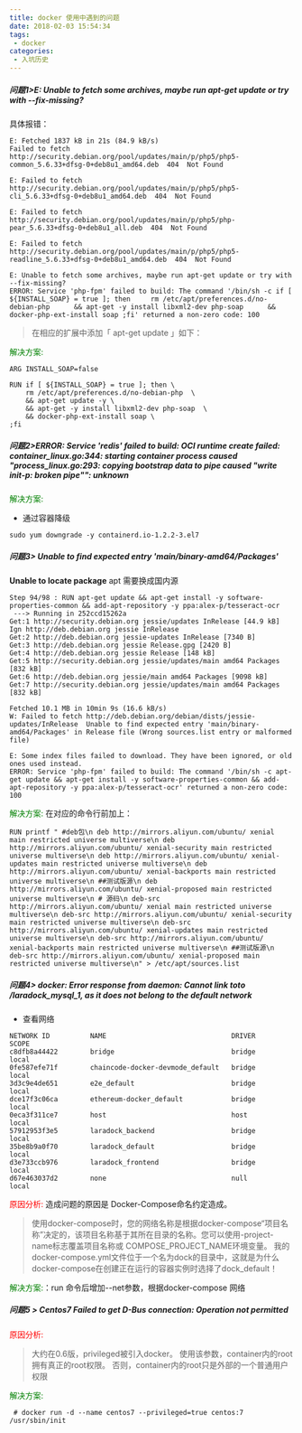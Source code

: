 ```yaml
---
title: docker 使用中遇到的问题
date: 2018-02-03 15:54:34
tags:
 - docker
categories:
 - 入坑历史
---
```




##### 问题1>E: Unable to fetch some archives, maybe run apt-get update or try with --fix-missing?

具体报错：
```
E: Fetched 1837 kB in 21s (84.9 kB/s)
Failed to fetch http://security.debian.org/pool/updates/main/p/php5/php5-common_5.6.33+dfsg-0+deb8u1_amd64.deb  404  Not Found

E: Failed to fetch http://security.debian.org/pool/updates/main/p/php5/php5-cli_5.6.33+dfsg-0+deb8u1_amd64.deb  404  Not Found

E: Failed to fetch http://security.debian.org/pool/updates/main/p/php5/php-pear_5.6.33+dfsg-0+deb8u1_all.deb  404  Not Found

E: Failed to fetch http://security.debian.org/pool/updates/main/p/php5/php5-readline_5.6.33+dfsg-0+deb8u1_amd64.deb  404  Not Found

E: Unable to fetch some archives, maybe run apt-get update or try with --fix-missing?
ERROR: Service 'php-fpm' failed to build: The command '/bin/sh -c if [ ${INSTALL_SOAP} = true ]; then     rm /etc/apt/preferences.d/no-debian-php      && apt-get -y install libxml2-dev php-soap      && docker-php-ext-install soap ;fi' returned a non-zero code: 100

```
<!--more-->
> 在相应的扩展中添加「 apt-get update 」如下：

<span style="color:green">解决方案:</span>
```
ARG INSTALL_SOAP=false

RUN if [ ${INSTALL_SOAP} = true ]; then \
    rm /etc/apt/preferences.d/no-debian-php  \
    && apt-get update -y \
    && apt-get -y install libxml2-dev php-soap  \
    && docker-php-ext-install soap \
;fi
```

<!--##### 问题2> E: Some index files failed to download. They have been ignored, or old ones used instead-->



##### 问题2>ERROR: Service 'redis' failed to build: OCI runtime create failed: container_linux.go:344: starting container process caused "process_linux.go:293: copying bootstrap data to pipe caused \"write init-p: broken pipe\"": unknown


<span style="color:green">解决方案:</span>
- 通过容器降级
```
sudo yum downgrade -y containerd.io-1.2.2-3.el7
```



##### 问题3> Unable to find expected entry 'main/binary-amd64/Packages'

**Unable to locate package**
apt 需要换成国内源

```
Step 94/98 : RUN apt-get update && apt-get install -y software-properties-common && add-apt-repository -y ppa:alex-p/tesseract-ocr
 ---> Running in 252ccd15262a
Get:1 http://security.debian.org jessie/updates InRelease [44.9 kB]
Ign http://deb.debian.org jessie InRelease
Get:2 http://deb.debian.org jessie-updates InRelease [7340 B]
Get:3 http://deb.debian.org jessie Release.gpg [2420 B]
Get:4 http://deb.debian.org jessie Release [148 kB]
Get:5 http://security.debian.org jessie/updates/main amd64 Packages [832 kB]
Get:6 http://deb.debian.org jessie/main amd64 Packages [9098 kB]
Get:7 http://security.debian.org jessie/updates/main amd64 Packages [832 kB]

Fetched 10.1 MB in 10min 9s (16.6 kB/s)
W: Failed to fetch http://deb.debian.org/debian/dists/jessie-updates/InRelease  Unable to find expected entry 'main/binary-amd64/Packages' in Release file (Wrong sources.list entry or malformed file)

E: Some index files failed to download. They have been ignored, or old ones used instead.
ERROR: Service 'php-fpm' failed to build: The command '/bin/sh -c apt-get update && apt-get install -y software-properties-common && add-apt-repository -y ppa:alex-p/tesseract-ocr' returned a non-zero code: 100

```
<span style="color:green">解决方案:</span>
在对应的命令行前加上：
```
RUN printf " #deb包\n deb http://mirrors.aliyun.com/ubuntu/ xenial main restricted universe multiverse\n deb http://mirrors.aliyun.com/ubuntu/ xenial-security main restricted universe multiverse\n deb http://mirrors.aliyun.com/ubuntu/ xenial-updates main restricted universe multiverse\n deb http://mirrors.aliyun.com/ubuntu/ xenial-backports main restricted universe multiverse\n ##测试版源\n deb http://mirrors.aliyun.com/ubuntu/ xenial-proposed main restricted universe multiverse\n # 源码\n deb-src http://mirrors.aliyun.com/ubuntu/ xenial main restricted universe multiverse\n deb-src http://mirrors.aliyun.com/ubuntu/ xenial-security main restricted universe multiverse\n deb-src http://mirrors.aliyun.com/ubuntu/ xenial-updates main restricted universe multiverse\n deb-src http://mirrors.aliyun.com/ubuntu/ xenial-backports main restricted universe multiverse\n ##测试版源\n deb-src http://mirrors.aliyun.com/ubuntu/ xenial-proposed main restricted universe multiverse\n" > /etc/apt/sources.list
```

##### 问题4> docker: Error response from daemon: Cannot link toto /laradock_mysql_1, as it does not belong to the default network
- 查看网络
```
NETWORK ID          NAME                               DRIVER              SCOPE
c8dfb8a44422        bridge                             bridge              local
0fe587efe71f        chaincode-docker-devmode_default   bridge              local
3d3c9e4de651        e2e_default                        bridge              local
dce17f3c06ca        ethereum-docker_default            bridge              local
0eca3f311ce7        host                               host                local
57912953f3e5        laradock_backend                   bridge              local
35be8b9a0f70        laradock_default                   bridge              local
d3e733ccb976        laradock_frontend                  bridge              local
d67e463037d2        none                               null                local
```
<span style="color:red">原因分析:</span>
造成问题的原因是 Docker-Compose命名约定造成。
>使用docker-compose时，您的网络名称是根据docker-compose“项目名称”决定的，该项目名称基于其所在目录的名称。您可以使用-project-name标志覆盖项目名称或 COMPOSE_PROJECT_NAME环境变量。 我的docker-compose.yml文件位于一个名为dock的目录中，这就是为什么docker-compose在创建正在运行的容器实例时选择了dock_default！

<span style="color:green">解决方案:</span>：run 命令后增加--net参数，根据docker-compose 网络


##### 问题5 > Centos7 Failed to get D-Bus connection: Operation not permitted

<span style="color:red">原因分析:</span>
>大约在0.6版，privileged被引入docker。
使用该参数，container内的root拥有真正的root权限。
否则，container内的root只是外部的一个普通用户权限

<span style="color:green">解决方案:</span>

```
 # docker run -d --name centos7 --privileged=true centos:7 /usr/sbin/init
```